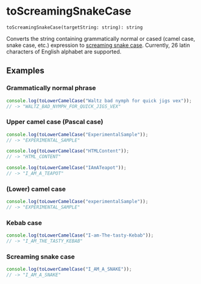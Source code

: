 # toScreamingSnakeCase

```
toScreamingSnakeCase(targetString: string): string
```

Converts the string containing grammatically normal or cased (camel case, snake case, etc.) expression to [screaming snake case](https://en.wikipedia.org/wiki/Snake_case). 
Currently, 26 latin characters of English alphabet are supported.


## Examples
### Grammatically normal phrase

```typescript
console.log(toLowerCamelCase("Waltz bad nymph for quick jigs vex"));
// -> "WALTZ_BAD_NYMPH_FOR_QUICK_JIGS_VEX"
```

### Upper camel case (Pascal case)

```typescript
console.log(toLowerCamelCase("ExperimentalSample"));
// -> "EXPERIMENTAL_SAMPLE"

console.log(toLowerCamelCase("HTMLContent"));
// -> "HTML_CONTENT"

console.log(toLowerCamelCase("IAmATeapot"));
// -> "I_AM_A_TEAPOT"
```


### (Lower) camel case

```typescript
console.log(toLowerCamelCase("experimentalSample"));
// -> "EXPERIMENTAL_SAMPLE"
```


### Kebab case

```typescript
console.log(toLowerCamelCase("I-am-The-tasty-Kebab"));
// -> "I_AM_THE_TASTY_KEBAB"
```


### Screaming snake case

```typescript
console.log(toLowerCamelCase("I_AM_A_SNAKE"));
// -> "I_AM_A_SNAKE"
```
